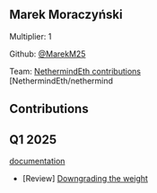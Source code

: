 ## Marek Moraczyński
Multiplier: 1

Github: [@MarekM25](https://github.com/MarekM25)

Team: [NethermindEth contributions](https://github.com/MarekM25?org=NethermindEth)<br>[NethermindEth/nethermind

## Contributions
## Q1 2025

[documentation](https://github.com/protocolguild/documentation)
* [Review] [Downgrading the weight](https://github.com/protocolguild/documentation/pull/313#pullrequestreview-2573195933)
